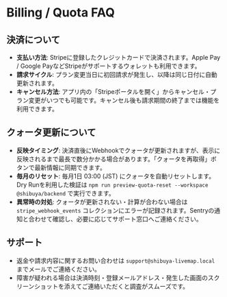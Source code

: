 # Billing / Quota FAQ

## 決済について
- **支払い方法**: Stripeに登録したクレジットカードで決済されます。Apple Pay / Google PayなどStripeがサポートするウォレットも利用できます。
- **請求サイクル**: プラン変更当日に初回請求が発生し、以降は同じ日付に自動更新されます。
- **キャンセル方法**: アプリ内の「Stripeポータルを開く」からキャンセル・プラン変更がいつでも可能です。キャンセル後も請求期間の終了までは機能を利用できます。

## クォータ更新について
- **反映タイミング**: 決済直後にWebhookでクォータが更新されますが、表示に反映されるまで最長で数分かかる場合があります。「クォータを再取得」ボタンで最新情報に同期できます。
- **毎月のリセット**: 毎月1日 03:00 (JST) にクォータを自動リセットします。Dry Runを利用した検証は `npm run preview-quota-reset --workspace @shibuya/backend` で実行できます。
- **異常時の対処**: クォータが更新されない・計算が合わない場合は `stripe_webhook_events` コレクションにエラーが記録されます。Sentryの通知と合わせて確認し、必要に応じてサポート窓口へご連絡ください。

## サポート
- 返金や請求内容に関するお問い合わせは `support@shibuya-livemap.local` までメールでご連絡ください。
- 障害が疑われる場合は決済時刻・登録メールアドレス・発生した画面のスクリーンショットを添えてご連絡いただくと調査がスムーズです。
